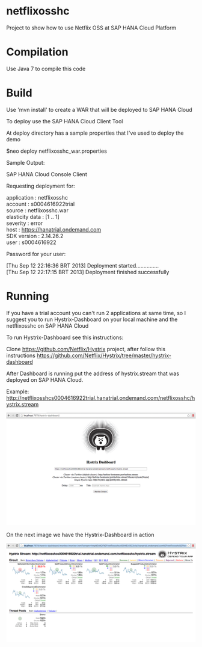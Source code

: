 netflixosshc
============

Project to show how to use Netflix OSS at SAP HANA Cloud Platform

Compilation
============
Use Java 7 to compile this code

Build
============
Use 'mvn install' to create a WAR that will be deployed to SAP HANA Cloud

To deploy use the SAP HANA Cloud Client Tool

At deploy directory has a sample properties that I've used to deploy the demo

$neo deploy netflixosshc_war.properties

Sample Output:


SAP HANA Cloud Console Client



Requesting deployment for:

   application           : netflixosshc<br>
   account               : s0004616922trial<br>
   source                : netflixosshc.war<br>
   elasticity data       : [1 .. 1]<br>
   severity              : error<br>
   host                  : https://hanatrial.ondemand.com<br>
   SDK version           : 2.14.26.2<br>
   user                  : s0004616922<br>

Password for your user: 

[Thu Sep 12 22:16:36 BRT 2013] Deployment started...............<br>
[Thu Sep 12 22:17:15 BRT 2013] Deployment finished successfully



Running
=============
If you have a trial account you can't run 2 applications at same time, so I suggest you to run Hystrix-Dashboard on your local machine and the netflixosshc on SAP HANA Cloud

To run Hystrix-Dashboard see this instructions:

Clone https://github.com/Netflix/Hystrix project, after follow this instructions https://github.com/Netflix/Hystrix/tree/master/hystrix-dashboard

After Dashboard is running put the address of hystrix.stream that was deployed on SAP HANA Cloud. 

Example: http://netflixosshcs0004616922trial.hanatrial.ondemand.com/netflixosshc/hystrix.stream 

![Main Dashboard](/images/dashboard-main.png)

On the next image we have the Hystrix-Dashboard in action

![Dashboard In Action](/images/dashboard-action.png) 
